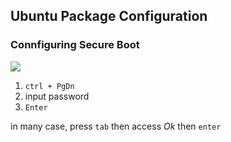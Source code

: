 ## Ubuntu Package Configuration

### Connfiguring Secure Boot

![](https://velog.velcdn.com/images/ga111o/post/6f1691c1-dac2-4ac6-95b9-f9308500ac2a/image.png)

1. `ctrl + PgDn`
2. input password
3. `Enter`

in many case, press `tab` then access _Ok_ then `enter`
